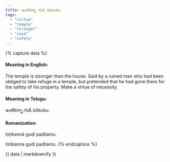 ```yaml
---
title: ఇంటికన్నా గుడి పదిలము.
tags:
  - "virtue"
  - "temple"
  - "stronger"
  - "said"
  - "safety"
---
```


{% capture data %}
#### Meaning in English:
The temple is stronger than the house.
Said by a ruined man who had been obliged to take refuge in a temple, but pretended that he had gone there for the safety of his property.
Make a virtue of necessity.

#### Meaning in Telugu:
ఇంటికన్నా గుడి పదిలము.

#### Romanization:
Iṇṭikannā guḍi padilamu.

Intikanna gudi padilamu.
{% endcapture %}

{{ data | markdownify }}

